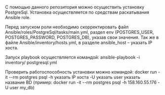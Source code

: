 С помощью данного репозитория можно осуществить установку PostgreSql. Установка осуществляется по средствам раскатывания Ansible role.
 
Перед запуском роли необходимо скорректировать файл Ansible/roles/PostgreSql/tasks/main.yml, раздел env (POSTGRES_USER, POSTGRES_PASSWORD, POSTGRES_DB), указав свои значения. Так же в файле Ansible/inventory/hosts.yml, в разделе ansible_host – указать IP хоста. 

Запуск playbook осуществляется командой: ansible-playbook -i inventory/ postgresql.yml

Проверить работоспособность установки можно командой: docker run -it --rm postgres psql -h указать IP хоста -U указать user указать название BD (пример: docker run -it --rm postgres psql -h 158.160.55.176 -U user my_db)

